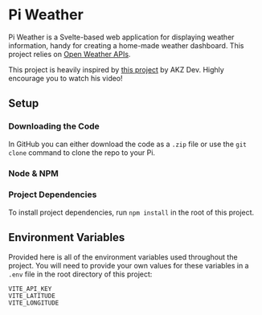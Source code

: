 # Pi Weather

Pi Weather is a Svelte-based web application for displaying weather information, handy for creating a home-made weather dashboard. This project relies on [Open Weather APIs](https://openweathermap.org/city/2643743).

This project is heavily inspired by [this project](https://www.youtube.com/watch?v=65sda565l9Y&t=175s) by AKZ Dev. Highly encourage you to watch his video!

## Setup

### Downloading the Code

In GitHub you can either download the code as a `.zip` file or use the `git clone` command to clone the repo to your Pi.

### Node & NPM

### Project Dependencies

To install project dependencies, run `npm install` in the root of this project.

## Environment Variables

Provided here is all of the environment variables used throughout the project. You will need to provide your own values for these variables in a `.env` file in the root directory of this project:

```env
VITE_API_KEY
VITE_LATITUDE
VITE_LONGITUDE
```
